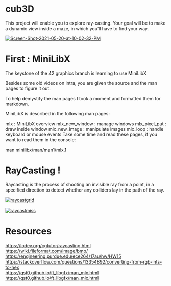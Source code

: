 # cub3D
This project  will enable you to explore ray-casting. Your goal will be to make a dynamic view inside a maze, in which you’ll have to find your way.



<a href="https://ibb.co/5947FQ0"><img src="https://i.ibb.co/b3mfJ40/Screen-Shot-2021-05-20-at-10-02-32-PM.png" alt="Screen-Shot-2021-05-20-at-10-02-32-PM" border="0"></a>
# First : MiniLibX
The keystone of the 42 graphics branch is learning to use MiniLibX

Besides some old videos on intra, you are given the source and the man pages to figure it out.

To help demystify the man pages I took a moment and formatted them for markdown.

MiniLibX is described in the following man pages:

mlx : MiniLibX overview
mlx_new_window : manage windows
mlx_pixel_put : draw inside window
mlx_new_image : manipulate images
mlx_loop : handle keyboard or mouse events
Take some time and read these pages, if you want to read them in the console:

man minilibx/man/man1/mlx.1

# RayCasting !

Raycasting is the process of shooting an invisible ray from a point, in a specified direction to detect whether any colliders lay in the path of the ray.


<a href="https://imgbb.com/"><img src="https://i.ibb.co/GsyKGDh/raycastgrid.gif" alt="raycastgrid" border="0"></a><br /><a target='_blank' href='https://fr.imgbb.com/'></a><br />
<a href="https://imgbb.com/"><img src="https://i.ibb.co/bWxpHj4/raycastmiss.gif" alt="raycastmiss" border="0"></a>

# Resources
https://lodev.org/cgtutor/raycasting.html 
<br>
https://wiki.fileformat.com/image/bmp/ <br>
https://engineering.purdue.edu/ece264/17au/hw/HW15 <br>
https://stackoverflow.com/questions/13354892/converting-from-rgb-ints-to-hex <br>
https://qst0.github.io/ft_libgfx/man_mlx.html <br>
https://qst0.github.io/ft_libgfx/man_mlx.html
